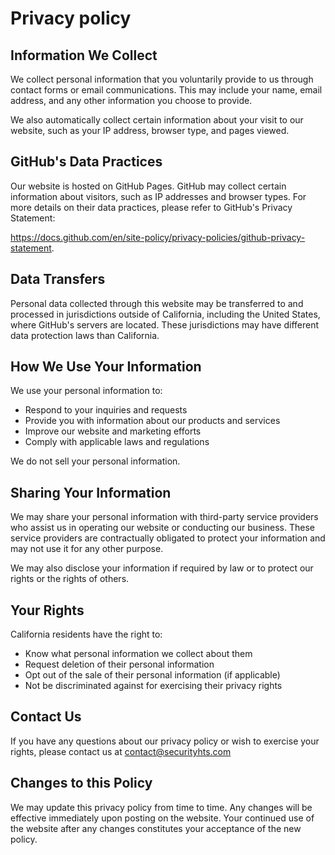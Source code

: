 <style>
    .document-wrapper ul{
        list-style: disc;
        padding-left:3em;
    }
</style>

# Privacy policy

## Information We Collect

We collect personal information that you voluntarily provide to us through contact forms or email communications. This may include your name, email address, and any other information you choose to provide.

We also automatically collect certain information about your visit to our website, such as your IP address, browser type, and pages viewed.

## GitHub's Data Practices

Our website is hosted on GitHub Pages. GitHub may collect certain information about visitors, such as IP addresses and browser types. For more details on their data practices, please refer to GitHub's Privacy Statement:

https://docs.github.com/en/site-policy/privacy-policies/github-privacy-statement.

## Data Transfers

Personal data collected through this website may be transferred to and processed in jurisdictions outside of California, including the United States, where GitHub's servers are located. These jurisdictions may have different data protection laws than California.

## How We Use Your Information

We use your personal information to:

- Respond to your inquiries and requests
- Provide you with information about our products and services
- Improve our website and marketing efforts
- Comply with applicable laws and regulations

We do not sell your personal information.

## Sharing Your Information

We may share your personal information with third-party service providers who assist us in operating our website or conducting our business. These service providers are contractually obligated to protect your information and may not use it for any other purpose.

We may also disclose your information if required by law or to protect our rights or the rights of others.

## Your Rights

California residents have the right to:

- Know what personal information we collect about them
- Request deletion of their personal information
- Opt out of the sale of their personal information (if applicable)
- Not be discriminated against for exercising their privacy rights

## Contact Us

If you have any questions about our privacy policy or wish to exercise your rights, please contact us at <a href="mailto:contact@securityhts.com">contact@securityhts.com</a>

## Changes to this Policy

We may update this privacy policy from time to time. Any changes will be effective immediately upon posting on the website. Your continued use of the website after any changes constitutes your acceptance of the new policy.
